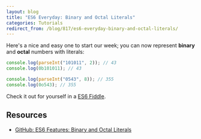 ```yaml
---
layout: blog
title: "ES6 Everyday: Binary and Octal Literals"
categories: Tutorials
redirect_from: /blog/817/es6-everyday-binary-and-octal-literals/
---
```


Here's a nice and easy one to start our week; you can now represent **binary** and **octal** numbers with literals:

```javascript
console.log(parseInt("101011", 2)); // 43
console.log(0b101011); // 43

console.log(parseInt("0543", 8)); // 355
console.log(0o543); // 355
```

Check it out for yourself in a [ES6 Fiddle](http://www.es6fiddle.net/i6pj11yk/).

## Resources

- [GitHub: ES6 Features: Binary and Octal Literals](https://github.com/lukehoban/es6features#binary-and-octal-literals)
